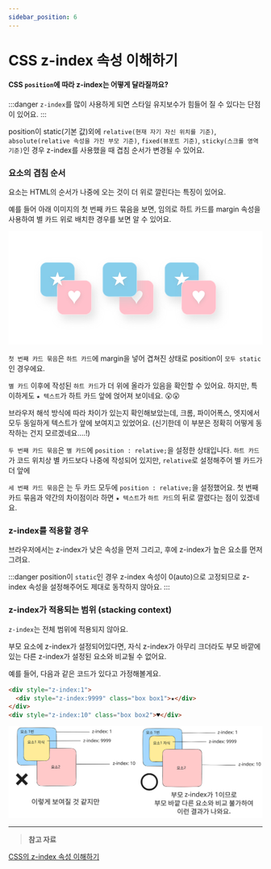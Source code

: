 ```yaml
---
sidebar_position: 6
---
```


# CSS z-index 속성 이해하기

#### CSS `position`에 따라 z-index는 어떻게 달라질까요?

:::danger
`z-index`를 많이 사용하게 되면 스타일 유지보수가 힘들어 질 수 있다는 단점이 있어요.
:::

position이 static(기본 값)외에 `relative(현재 자기 자신 위치를 기준)`, `absolute(relative 속성을 가진 부모 기준)`, `fixed(뷰포트 기준)`, `sticky(스크롤 영역 기준)`인 경우 z-index를 사용했을 때 겹침 순서가 변경될 수 있어요.

### 요소의 겹침 순서

요소는 HTML의 순서가 나중에 오는 것이 더 위로 깔린다는 특징이 있어요.

예를 들어 아래 이미지의 첫 번째 카드 묶음을 보면, 임의로 하트 카드를 margin 속성을 사용하여 별 카드 위로 배치한 경우를 보면 알 수 있어요.

![z-index 사용 전 예시](/img/zIndex_0.png)

`첫 번째 카드 묶음`은 `하트 카드`에 margin을 넣어 겹쳐진 상태로
position이 `모두 static`인 경우에요.

`별 카드` 이후에 작성된 `하트 카드`가 더 위에 올라가 있음을 확인할 수 있어요.
하지만, 특이하게도 `★ 텍스트`가 하트 카드 앞에 얹어져 보이네요. 😮😮

브라우저 해석 방식에 따라 차이가 있는지 확인해보았는데, 크롬, 파이어폭스, 엣지에서 모두 동일하게 텍스트가 앞에 보여지고 있었어요. (신기한데 이 부분은 정확히 어떻게 동작하는 건지 모르겠네요....!)

`두 번째 카드 묶음`은 `별 카드`에 `position : relative;`을 설정한 상태입니다.
`하트 카드`가 코드 위치상 별 카드보다 나중에 작성되어 있지만, `relative`로 설정해주어 별 카드가 더 앞에

`세 번째 카드 묶음`은 는 두 카드 모두에 `position : relative;`을 설정했어요.
첫 번째 카드 묶음과 약간의 차이점이라 하면 `★ 텍스트`가 `하트 카드`의 뒤로 깔렸다는 점이 있겠네요.

### z-index를 적용할 경우

브라우저에서는 z-index가 낮은 속성을 먼저 그리고, 후에 z-index가 높은 요소를 먼저 그려요.

:::danger
position이 `static`인 경우 z-index 속성이 0(auto)으로 고정되므로 z-index 속성을 설정해주어도 제대로 동작하지 않아요.
:::

### z-index가 적용되는 범위 (stacking context)

`z-index`는 전체 범위에 적용되지 않아요.

부모 요소에 z-index가 설정되어있다면, 자식 z-index가 아무리 크더라도 부모 바깥에 있는 다른 z-index가 설정된 요소와 비교될 수 없어요.

예를 들어, 다음과 같은 코드가 있다고 가정해볼게요.

```html
<div style="z-index:1">
  <div style="z-index:9999" class="box box1">★</div>
</div>
<div style="z-index:10" class="box box2">♥</div>
```

![z-index 적용 범위 예시](/img/zIndex_1.svg)

---

> **참고 자료**

[CSS의 z-index 속성 이해하기](https://www.daleseo.com/css-z-index/)
